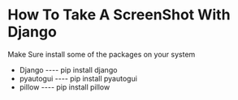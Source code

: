 <h1>How To Take A ScreenShot With Django</h1>

<p> Make Sure install some of the packages on your system</p>
<ul>
  <li> Django ----  pip install django</li>
  <li> pyautogui ----  pip install pyautogui</li>
  <li> pillow ----  pip install pillow</li>

</ul
